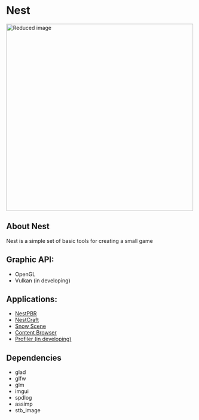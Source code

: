 # Nest

[//]: # (![Alt text]&#40;Logo.png "Logo"&#41;)
<img src="Logo.png" width="500" alt="Reduced image">

## About Nest
Nest is a simple set of basic tools for creating a small game

## Graphic API:
* OpenGL
* Vulkan (in developing)

## Applications:
* [NestPBR](Examples/NestPBR/README.md)
* [NestCraft](Examples/NestCraft/README.md)
* [Snow Scene](Examples/SnowScene/README.md)
* [Content Browser](Examples/ContentBrowser/README.md)
* [Profiler (in developing)](Examples/Profiler/README.md)


## Dependencies
- glad
- glfw
- glm
- imgui
- spdlog
- assimp
- stb_image